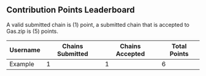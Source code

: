 ## Contribution Points Leaderboard 

A valid submitted chain is (1) point, a submitted chain that is accepted to Gas.zip is (5) points. 

| Username | Chains Submitted | Chains Accepted | Total Points |
|-------|-------|-------|-------|
| Example | 1 | 1 | 6 |